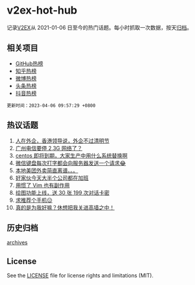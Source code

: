 # v2ex-hot-hub

 记录[V2EX](https://www.v2ex.com/)从 2021-01-06 日至今的热门话题。每小时抓取一次数据，按天[归档](archives)。
 
 ## 相关项目

- [GitHub热榜](https://github.com/lonnyzhang423/github-hot-hub)
- [知乎热榜](https://github.com/lonnyzhang423/zhihu-hot-hub)
- [微博热榜](https://github.com/lonnyzhang423/weibo-hot-hub)
- [头条热榜](https://github.com/lonnyzhang423/toutiao-hot-hub)
- [抖音热榜](https://github.com/lonnyzhang423/douyin-hot-hub)


 `更新时间：2023-04-06 09:57:29 +0800`

## 热议话题

1. [人在外企，香港领导说，外企不过清明节](https://www.v2ex.com/t/929948)
1. [广州电信要停 2,3G 网络了？](https://www.v2ex.com/t/929917)
1. [centos 即将到期，大家生产中用什么系统替换啊](https://www.v2ex.com/t/930047)
1. [微信键盘每次打字都会向服务器发送一个请求😂](https://www.v2ex.com/t/930008)
1. [本地美团外卖简直离谱。。。](https://www.v2ex.com/t/929963)
1. [好家伙今天大半个公司都在加班](https://www.v2ex.com/t/929921)
1. [用惯了 Vim 也有副作用](https://www.v2ex.com/t/929928)
1. [绘图功能上线，送 30 张 199 次对话卡密](https://www.v2ex.com/t/930125)
1. [求推荐个手机😑](https://www.v2ex.com/t/929937)
1. [真的是为我好嘛？休想把我关进高墙之中！](https://www.v2ex.com/t/930064)

## 历史归档

[archives](archives)

## License

See the [LICENSE](LICENSE) file for license rights and limitations (MIT).
